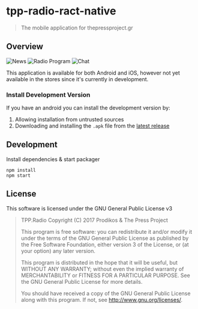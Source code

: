 # tpp-radio-ract-native

> The mobile application for thepressproject.gr

## Overview

![News](/doc/images/panel-news.jpg?raw=true) ![Radio Program](/doc/images/panel-radio.jpg?raw=true)
 ![Chat](/doc/images/panel-chat.jpg?raw=true)

This application is available for both Android and iOS, however not yet available in the stores since it's currently in development.

### Install Development Version

If you have an android you can install the development version by:

1. Allowing installation from untrusted sources
2. Downloading and installing the `.apk` file from the [latest release](https://github.com/prodikos/tpp-radio-ract-native/releases)

## Development

Install dependencies & start packager

```
npm install
npm start
```

## License

This software is licensed under the GNU General Public License v3

> TPP.Radio
> Copyright (C) 2017 Prodikos & The Press Project
> 
> This program is free software: you can redistribute it and/or modify
> it under the terms of the GNU General Public License as published by
> the Free Software Foundation, either version 3 of the License, or
> (at your option) any later version.
> 
> This program is distributed in the hope that it will be useful,
> but WITHOUT ANY WARRANTY; without even the implied warranty of
> MERCHANTABILITY or FITNESS FOR A PARTICULAR PURPOSE.  See the
> GNU General Public License for more details.
> 
> You should have received a copy of the GNU General Public License
> along with this program.  If not, see <http://www.gnu.org/licenses/>.
